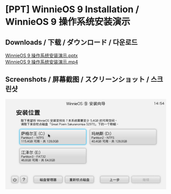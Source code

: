 # [PPT] WinnieOS 9 Installation / WinnieOS 9 操作系统安装演示

## Downloads / 下载 / ダウンロード / 다운로드

[WinnieOS 9 操作系统安装演示.pptx](https://raw.githubusercontent.com/Phillweston/PPT---WinnieOS-9-Installation/master/HERE/WinnieOS%209%20操作系统安装演示.pptx)<br>
[WinnieOS 9 操作系统安装演示.mp4](https://raw.githubusercontent.com/Phillweston/PPT---WinnieOS-9-Installation/master/HERE/WinnieOS%209%20操作系统安装演示.mp4)

## Screenshots / 屏幕截图 / スクリーンショット / 스크린샷

![](https://github.com/Phillweston/PPT---WinnieOS-9-Installation/blob/master/HERE/WinnieOS%209%20操作系统安装演示_Preview.png)
